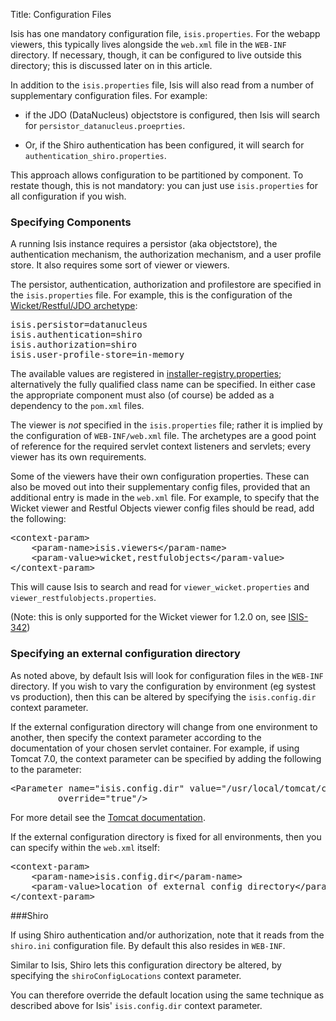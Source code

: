 Title: Configuration Files

Isis has one mandatory configuration file, `isis.properties`.  For the webapp viewers, this typically lives alongside the `web.xml` file in the `WEB-INF` directory.  If necessary, though, it can be configured to live outside this directory; this is discussed later on in this article.

In addition to the `isis.properties` file, Isis will also read from a number of supplementary configuration files.  For example:

* if the JDO (DataNucleus) objectstore is configured, then Isis will search for `persistor_datanucleus.proeprties`.

* Or, if the Shiro authentication has been configured, it will search for `authentication_shiro.properties`.

This approach allows configuration to be partitioned by component.  To restate though, this is not mandatory: you can just use `isis.properties` for all configuration if you wish.

### Specifying Components

A running Isis instance requires a persistor (aka objectstore), the authentication mechanism, the authorization mechanism, and a user profile store.  It also requires some sort of viewer or viewers.

The persistor, authentication, authorization and profilestore are specified in the `isis.properties` file.  For example, this is the configuration of the [Wicket/Restful/JDO archetype](../getting-started/quickstart-archetype.html):

<pre>
isis.persistor=datanucleus
isis.authentication=shiro
isis.authorization=shiro
isis.user-profile-store=in-memory
</pre>

The available values are registered in [installer-registry.properties](https://raw.github.com/apache/isis/master/core/runtime/src/main/resources/org/apache/isis/core/runtime/installer-registry.properties); alternatively the fully qualified class name can be specified.  In either case the appropriate component must also (of course) be added as a dependency to the `pom.xml` files.  

The viewer is *not* specified in the `isis.properties` file; rather it is implied by the configuration of `WEB-INF/web.xml` file.  The archetypes are a good point of reference for the required servlet context listeners and servlets; every viewer has its own requirements.

Some of the viewers have their own configuration properties.  These can also be moved out into their supplementary config files, provided that an additional entry is made in the `web.xml` file.  For example, to specify that the Wicket viewer and Restful Objects viewer config files should be read, add the following:

<pre>
&lt;context-param&gt;
    &lt;param-name&gt;isis.viewers&lt;/param-name&gt;
    &lt;param-value&gt;wicket,restfulobjects&lt;/param-value&gt;
&lt;/context-param&gt;
</pre>

This will cause Isis to search and read for `viewer_wicket.properties` and `viewer_restfulobjects.properties`.

(Note: this is only supported for the Wicket viewer for 1.2.0 on, see [ISIS-342](https://issues.apache.org/jira/browse/ISIS-342))

### Specifying an external configuration directory

As noted above, by default Isis will look for configuration files in the `WEB-INF` directory.  If you wish to vary the configuration by environment (eg systest vs production), then this can be altered by specifying the `isis.config.dir` context parameter.

If the external configuration directory will change from one environment to another, then specify the context parameter according to the documentation of your chosen servlet container.  For example, if using Tomcat 7.0, the context parameter can be specified by adding the following to the parameter:

<pre>
&lt;Parameter name="isis.config.dir" value="/usr/local/tomcat/conf/"
         override="true"/&gt;
</pre>

For more detail see the [Tomcat documentation](http://tomcat.apache.org/tomcat-7.0-doc/config/context.html#Context_Parameters).
     
If the external configuration directory is fixed for all environments, then you can specify within the `web.xml` itself:

<pre>
&lt;context-param&gt;
    &lt;param-name&gt;isis.config.dir&lt;/param-name&gt;
    &lt;param-value&gt;location of external config directory&lt;/param-value&gt;
&lt;/context-param&gt;
</pre>



###Shiro

If using Shiro authentication and/or authorization, note that it reads from the `shiro.ini` configuration file.  By default this also resides in `WEB-INF`.

Similar to Isis, Shiro lets this configuration directory be altered, by specifying the `shiroConfigLocations` context parameter.

You can therefore override the default location using the same technique as described above for Isis' `isis.config.dir` context parameter.




